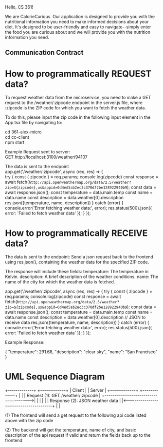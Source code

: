 Hello, CS 361!

We are CalorieCurious. Our application is designed to provide you with the nutritional information you need to make informed decisions about your diet. It's designed to be user-friendly and easy to navigate--simply enter the food you are curious about and we will provide you with the nutrition information you need.

## Communication Contract

# How to programmatically REQUEST data?

To request weather data from the microservice, you need to make a
GET request to the /weather/:zipcode endpoint in the server.js file, where :zipcode is the ZIP code for which you want to fetch the weather data.

To do this, please input the zip code in the following input element in the App.tsx file by navigating to:     
     
cd 361-alex-micro    
cd cc-client   
npm start    

Example Request sent to server:   
GET http://localhost:3100/weather/94107    
   
The data is sent to the endpoint   
app.get('/weather/:zipcode', async (req, res) => {   
    try {
      const { zipcode } = req.params;
      console.log(zipcode)
      const response = await fetch(`http://api.openweathermap.org/data/2.5/weather?zip=${zipcode},us&appid=0d4ed5ab2ec3c370df2be128922940b9`);
      const data = await response.json();
      const temperature = data.main.temp
      const name = data.name
      const description = data.weather[0].description
      res.json({temperature, name, description})
    } catch (error) {
      console.error('Error fetching weather data:', error);
      res.status(500).json({ error: 'Failed to fetch weather data' });
    }
  });

# How to programmatically RECEIVE data?

The data is sent to the endpoint:
Send a json request back to the frontend using res.json(),
containing the weather data for the specified ZIP code.

The response will include these fields:
temperature: The temperature in Kelvin.
description: A brief description of the weather conditions.
name: The name of the city for which the weather data is fetched.

app.get('/weather/:zipcode', async (req, res) => {
    try {
      const { zipcode } = req.params;
      console.log(zipcode)
      const response = await fetch(`http://api.openweathermap.org/data/2.5/weather?zip=${zipcode},us&appid=0d4ed5ab2ec3c370df2be128922940b9`);
      const data = await response.json();
      const temperature = data.main.temp
      const name = data.name
      const description = data.weather[0].description
      // JSON to receive data 
      res.json({temperature, name, description})
    } catch (error) {
      console.error('Error fetching weather data:', error);
      res.status(500).json({ error: 'Failed to fetch weather data' });
    }
  });

Example Response:

{
  "temperature": 291.68,
  "description": "clear sky",
  "name": "San Francisco"
}



# UML Sequence Diagram

  +-------------+                        +-------------+
  |   Client    |                        |   Server    |
  +-------------+                        +-------------+
       |                                        |
       |  Request (1): GET /weather/:zipcode    |
       +--------------------------------------->|
       |                                        |
       |                                        |
       |  Response (2): JSON weather data       |
       |<---------------------------------------+
       |                                        |


(1) The frontend will send a get request to the following api 
code listed above with the zip code

(2) The backend will get the temperature, name of city, and basic description of the api request if valid and return the fields back
up to the frontend
